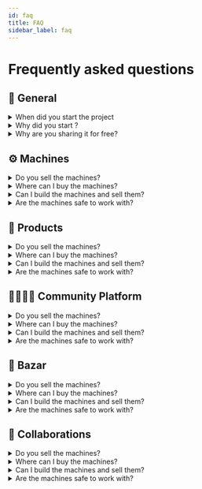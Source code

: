 ```yaml
---
id: faq
title: FAQ
sidebar_label: faq
---
```

<style>
:root {
  --highlight: #e1e1e1;
  --hover: #e1e1e1;
}
</style>

# Frequently asked questions

## 💬 General

<details><summary>When did you start the project</summary>
<p>

`The project was started in 2013 with Version 1.0, the second version was released in March 2016 while version 3.0 was launched in October 2017.`

</p>
</details>
<details><summary>Why did you start ?</summary>
<p>

`Plastic pollution is a huge problem regarding all of us. We want to find a solution and fix this.`

</p>
</details>
<details><summary>Why are you sharing it for free?</summary>
<p>

`We believe this can have the greatest impact on recycling. We try to make it as easy as possible for people to start, removing barriers.`

</p>
</details>


## ⚙️ Machines
<details><summary>Do you sell the machines?</summary>
<p>

` No. We do not sell machines for others, we prefer that people build them locally or hire someone.
Just to make it clear, WE DO NOT SELL MACHINES :)`

</p>
</details>
<details><summary>Where can I buy the machines?</summary>
<p>

`You can buy machines or parts on our Bazar or collaborate with machine builders on our Map. Make sure to buy from someone around you to reduce delivery carbon emissions.`

</p>
</details>
<details><summary>Can I build the machines and sell them?</summary>
<p>

`Yes, we would love that. The more people recycling, the better. The profit is all yours my friend!`

</p>
</details>
<details><summary>Are the machines safe to work with?</summary>
<p>

`If you make them properly according to our drawings it should be ok. Overall they are safe to work with. However a machine like the shredder can do quite some damage. But you can always customize the machines and make them more safe. Either way, always watch out!`

</p>
</details>

## 🏓 Products
<details><summary>Do you sell the machines?</summary>
<p>

` No. We do not sell machines for others, we prefer that people build them locally or hire someone.
Just to make it clear, WE DO NOT SELL MACHINES :)`

</p>
</details>
<details><summary>Where can I buy the machines?</summary>
<p>

`You can buy machines or parts on our Bazar or collaborate with machine builders on our Map. Make sure to buy from someone around you to reduce delivery carbon emissions.`

</p>
</details>
<details><summary>Can I build the machines and sell them?</summary>
<p>

`Yes, we would love that. The more people recycling, the better. The profit is all yours my friend!`

</p>
</details>
<details><summary>Are the machines safe to work with?</summary>
<p>

`If you make them properly according to our drawings it should be ok. Overall they are safe to work with. However a machine like the shredder can do quite some damage. But you can always customize the machines and make them more safe. Either way, always watch out!`

</p>
</details>

## 👨‍👩‍👦‍👦 Community Platform
<details><summary>Do you sell the machines?</summary>
<p>

` No. We do not sell machines for others, we prefer that people build them locally or hire someone.
Just to make it clear, WE DO NOT SELL MACHINES :)`

</p>
</details>
<details><summary>Where can I buy the machines?</summary>
<p>

`You can buy machines or parts on our Bazar or collaborate with machine builders on our Map. Make sure to buy from someone around you to reduce delivery carbon emissions.`

</p>
</details>
<details><summary>Can I build the machines and sell them?</summary>
<p>

`Yes, we would love that. The more people recycling, the better. The profit is all yours my friend!`

</p>
</details>
<details><summary>Are the machines safe to work with?</summary>
<p>

`If you make them properly according to our drawings it should be ok. Overall they are safe to work with. However a machine like the shredder can do quite some damage. But you can always customize the machines and make them more safe. Either way, always watch out!`

</p>
</details>

## 🛒 Bazar
<details><summary>Do you sell the machines?</summary>
<p>

` No. We do not sell machines for others, we prefer that people build them locally or hire someone.
Just to make it clear, WE DO NOT SELL MACHINES :)`

</p>
</details>
<details><summary>Where can I buy the machines?</summary>
<p>

`You can buy machines or parts on our Bazar or collaborate with machine builders on our Map. Make sure to buy from someone around you to reduce delivery carbon emissions.`

</p>
</details>
<details><summary>Can I build the machines and sell them?</summary>
<p>

`Yes, we would love that. The more people recycling, the better. The profit is all yours my friend!`

</p>
</details>
<details><summary>Are the machines safe to work with?</summary>
<p>

`If you make them properly according to our drawings it should be ok. Overall they are safe to work with. However a machine like the shredder can do quite some damage. But you can always customize the machines and make them more safe. Either way, always watch out!`

</p>
</details>

## 🤝 Collaborations
<details><summary>Do you sell the machines?</summary>
<p>

` No. We do not sell machines for others, we prefer that people build them locally or hire someone.
Just to make it clear, WE DO NOT SELL MACHINES :)`

</p>
</details>
<details><summary>Where can I buy the machines?</summary>
<p>

`You can buy machines or parts on our Bazar or collaborate with machine builders on our Map. Make sure to buy from someone around you to reduce delivery carbon emissions.`

</p>
</details>
<details><summary>Can I build the machines and sell them?</summary>
<p>

`Yes, we would love that. The more people recycling, the better. The profit is all yours my friend!`

</p>
</details>
<details><summary>Are the machines safe to work with?</summary>
<p>

`If you make them properly according to our drawings it should be ok. Overall they are safe to work with. However a machine like the shredder can do quite some damage. But you can always customize the machines and make them more safe. Either way, always watch out!`

</p>
</details>
